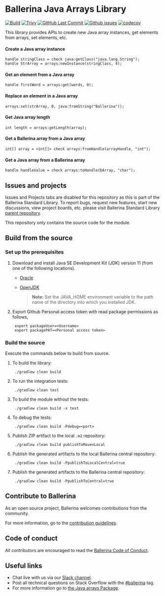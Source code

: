 Ballerina Java Arrays Library
===================

  [![Build](https://github.com/ballerina-platform/module-ballerina-jballerina.java.arrays/actions/workflows/build-timestamped-master.yml/badge.svg)](https://github.com/ballerina-platform/module-ballerina-jballerina.java.arrays/actions/workflows/build-timestamped-master.yml)
  [![Trivy](https://github.com/ballerina-platform/module-ballerina-jballerina.java.arrays/actions/workflows/trivy-scan.yml/badge.svg)](https://github.com/ballerina-platform/module-ballerina-jballerina.java.arrays/actions/workflows/trivy-scan.yml)
  [![GitHub Last Commit](https://img.shields.io/github/last-commit/ballerina-platform/module-ballerina-jballerina.java.arrays.svg)](https://github.com/ballerina-platform/module-ballerina-jballerina.java.arrays/commits/master)
  [![Github issues](https://img.shields.io/github/issues/ballerina-platform/ballerina-standard-library/module/jballerina.java.arrays.svg?label=Open%20Issues)](https://github.com/ballerina-platform/ballerina-standard-library/labels/module%2Fjballerina.java.arrays)
  [![codecov](https://codecov.io/gh/ballerina-platform/module-ballerina-jballerina.java.arrays/branch/master/graph/badge.svg)](https://codecov.io/gh/ballerina-platform/module-ballerina-jballerina.java.arrays)

This library provides APIs to create new Java array instances, get elements from arrays, set elements, etc.

#### Create a Java array instance
```ballerina
handle stringClass = check java:getClass("java.lang.String");
handle StrArray = arrays:newInstance(stringClass, 4);
```

#### Get an element from a Java array
```ballerina
handle firstWord = arrays:get(words, 0);
```

#### Replace an element in a Java array
```ballerina
arrays:set(strArray, 0, java:fromString("Ballerina"));
```

#### Get Java array length
```ballerina
int length = arrays:getLength(array);
```

#### Get a Ballerina array from a Java array
```ballerina
int[] array = <int[]> check arrays:fromHandle(arrayHandle, "int");
```

#### Get a Java array from a Ballerina array
```ballerina
handle handleValue = check arrays:toHandle(bArray, "char");
```

## Issues and projects 

Issues and Projects tabs are disabled for this repository as this is part of the Ballerina Standard Library. To report bugs, request new features, start new discussions, view project boards, etc. please visit Ballerina Standard Library [parent repository](https://github.com/ballerina-platform/ballerina-standard-library). 

This repository only contains the source code for the module.

## Build from the source

### Set up the prerequisites

1. Download and install Java SE Development Kit (JDK) version 11 (from one of the following locations).

   * [Oracle](https://www.oracle.com/java/technologies/javase-jdk11-downloads.html)
   
   * [OpenJDK](https://adoptium.net/)
   
        > **Note:** Set the JAVA_HOME environment variable to the path name of the directory into which you installed JDK.   
1. Export Github Personal access token with read package permissions as follows,
        
        export packageUser=<Username>
        export packagePAT=<Personal access token>

### Build the source

Execute the commands below to build from source.

1. To build the library:
        
        ./gradlew clean build

1. To run the integration tests:

        ./gradlew clean test

1. To build the module without the tests:

        ./gradlew clean build -x test

1. To debug the tests:

        ./gradlew clean build -Pdebug=<port>

1. Publish ZIP artifact to the local `.m2` repository:

        ./gradlew clean build publishToMavenLocal

1. Publish the generated artifacts to the local Ballerina central repository:
   
        ./gradlew clean build -PpublishToLocalCentral=true
1. Publish the generated artifacts to the Ballerina central repository:

        ./gradlew clean build -PpublishToCentral=true

   
## Contribute to Ballerina

As an open source project, Ballerina welcomes contributions from the community. 

For more information, go to the [contribution guidelines](https://github.com/ballerina-platform/ballerina-lang/blob/master/CONTRIBUTING.md).

## Code of conduct

All contributors are encouraged to read the [Ballerina Code of Conduct](https://ballerina.io/code-of-conduct).

## Useful links

* Chat live with us via our [Slack channel](https://ballerina.io/community/slack/).
* Post all technical questions on Stack Overflow with the [#ballerina](https://stackoverflow.com/questions/tagged/ballerina) tag.
* For more information go to [the Java arrays Package](https://lib.ballerina.io/ballerina/jballerina.java.arrays/latest).
